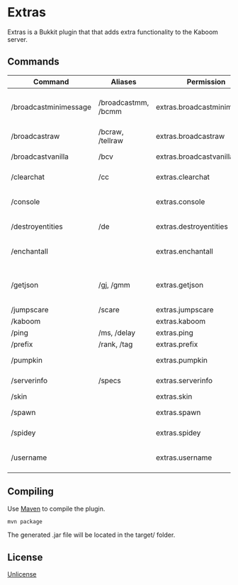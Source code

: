 # Extras

Extras is a Bukkit plugin that that adds extra functionality to the Kaboom server.

## Commands

| Command               | Aliases                                      | Permission                  | Description                                                   |
|-----------------------|----------------------------------------------|-----------------------------|---------------------------------------------------------------|
| /broadcastminimessage | /broadcastmm, /bcmm                          | extras.broadcastminimessage | Broadcasts a deserialized MiniMessage component               |
| /broadcastraw         | /bcraw, /tellraw                             | extras.broadcastraw         | Broadcasts raw text to the server                             |
| /broadcastvanilla     | /bcv                                         | extras.broadcastvanilla     | Broadcasts text in vanilla style                              |
| /clearchat            | /cc                                          | extras.clearchat            | Clears messages from the chat                                 |
| /console              |                                              | extras.console              | Broadcasts a message as the console                           |
| /destroyentities      | /de                                          | extras.destroyentities      | Destroys all entities in every world                          |
| /enchantall           |                                              | extras.enchantall           | Adds every enchantment to a held item                         |
| /getjson              | /gj, /gmm                                    | extras.getjson              | Gets the JSON of a deserialized MiniMessage/legacy component  |
| /jumpscare            | /scare                                       | extras.jumpscare            | Scares a player                                               |
| /kaboom               |                                              | extras.kaboom               | I wonder...                                                   |
| /ping                 | /ms, /delay                                  | extras.ping                 | Gets your ping                                                |
| /prefix               | /rank, /tag                                  | extras.prefix               | Changes your tag                                              |
| /pumpkin              |                                              | extras.pumpkin              | Places a pumpkin on a player's head                           |
| /serverinfo           | /specs                                       | extras.serverinfo           | Shows detailed server information                             |
| /skin                 |                                              | extras.skin                 | Changes your skin                                             |
| /spawn                |                                              | extras.spawn                | Teleports you to spawn                                        |
| /spidey               |                                              | extras.spidey               | Annoying little spider...                                     |
| /username             |                                              | extras.username             | Changes your username on the server                           |


## Compiling

Use [Maven](https://maven.apache.org/) to compile the plugin.
```bash
mvn package
```
The generated .jar file will be located in the target/ folder.

## License
[Unlicense](https://unlicense.org/)
